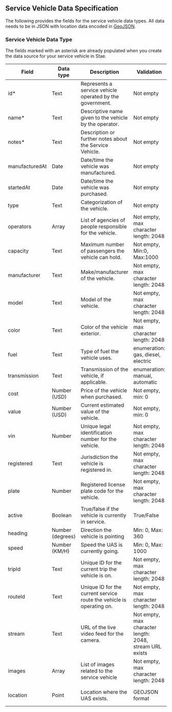 ## Service Vehicle Data Specification

The following provides the fields for the service vehicle data types. All data needs to be in JSON with location data encoded in [GeoJSON](http://geojson.org/). 

### Service Vehicle Data Type
The fields marked with an asterisk are already populated when you create the data source for your service vehicle in Stae. 

| Field | Data type | Description | Validation | Example
| ---   | --- 		| ---         | ---		   | ---
|id*    | Text      | Represents a service vehicle operated by the government. | Not empty | "Service Vehicle"
|name* | Text 		| Descriptive name given to the vehicle by the operator. | Not empty | "Snow Plow Trackers Pilot"
|notes* | Text 		| Description or further notes about the Service Vehicle. | Not empty | "Snow Plow Deployment for Downtown Routes"
|manufacturedAt  | Date      | Date/time the vehicle was manufactured. | Not empty | "2018-01-01"
|startedAt   | Date      | Date/time the vehicle was purchased. |  Not empty | "2018-02-01"
|type | Text 		| Categorization of the vehicle. | Not empty | "Snow Plow"
|operators| Array 	| List of agencies of people responsible for the vehicle. | Not empty, max character length: 2048 | ["Public Works Deparment"]
|capacity | Text 		| Maximum number of passengers the vehicle can hold. | Not empty, Min:0, Max:1000 | "5"
|manufacturer| Text | Make/manufacturer of the vehicle. | Not empty, max character length: 2048 | "Ford"
|model  | Text 		| Model of the vehicle. | Not empty, max character length: 2048 | "F-250"
|color  | Text 		| Color of the vehicle exterior. | Not empty, max character length: 2048 | "Shadow Black"
|fuel  | Text 		| Type of fuel the vehicle uses. | enumeration: gas, diesel, electric | "gas"
|transmission  | Text 		| Transmission of the vehicle, if applicable. | enumeration: manual, automatic | "automatic"
|cost | Number (USD) 	| Price of the vehicle when purchased. | Not empty, min: 0 | 35000
|value | Number (USD) 	| Current estimated value of the vehicle. | Not empty, min: 0 | 35000
|vin | Number 	| Unique legal identification number for the vehicle. | Not empty, max character length: 2048 | "1ABCD23EFGHI456789"
|registered | Text 	| Jurisdiction the vehicle is registered in. | Not empty, max character length: 2048 | "Jersey City, NJ"
|plate | Number 	| Registered license plate code for the vehicle. | Not empty, max character length: 2048 | "ABC1234"
|active | Boolean 	| True/false if the vehicle is currently in service. | True/False | "True"
|heading | Number (degrees) 	| Direction the vehicle is pointing | Min: 0, Max: 360 | "175.45"
|speed 	| Number (KM/H) | Speed the UAS is currently going. | Min: 0, Max: 1000 | "5 KM/H"
|tripId | Text 		| Unique ID for the current trip the vehicle is on. | Not empty, max character length: 2048 | "Trip 001"
|routeId | Text 		| Unique ID for the current service route the vehicle is operating on. | Not empty, max character length: 2048 | "CBD Emergency Vehicle Route"  
|stream | Text 		| URL of the live video feed for the camera. | Not empty, max character length: 2048, stream URL exists | https://stae.co/ServiceFeed
|images | Array 	| List of images related to the service vehicle | Not empty, max character length: 2048 | [https://stae.co/service1.jpg, https://stae.co/service2.jpg]
|location | Point 	| Location where the UAS exists. | GEOJSON format | {"type": "Point", "coordinates": [-74.0429, 40.744]}


